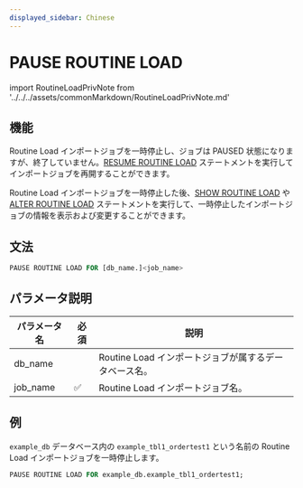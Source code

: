 ```yaml
---
displayed_sidebar: Chinese
---
```


# PAUSE ROUTINE LOAD

import RoutineLoadPrivNote from '../../../assets/commonMarkdown/RoutineLoadPrivNote.md'

## 機能

Routine Load インポートジョブを一時停止し、ジョブは PAUSED 状態になりますが、終了していません。[RESUME ROUTINE LOAD](./RESUME_ROUTINE_LOAD.md) ステートメントを実行してインポートジョブを再開することができます。

Routine Load インポートジョブを一時停止した後、[SHOW ROUTINE LOAD](./SHOW_ROUTINE_LOAD.md) や [ALTER ROUTINE LOAD](./ALTER_ROUTINE_LOAD.md) ステートメントを実行して、一時停止したインポートジョブの情報を表示および変更することができます。

<RoutineLoadPrivNote />

## 文法

```SQL
PAUSE ROUTINE LOAD FOR [db_name.]<job_name>
```

## パラメータ説明

| パラメータ名 | 必須 | 説明                                                         |
| ------------ | ---- | ------------------------------------------------------------ |
| db_name      |      | Routine Load インポートジョブが属するデータベース名。                   |
| job_name     | ✅    | Routine Load インポートジョブ名。|

## 例

`example_db` データベース内の `example_tbl1_ordertest1` という名前の Routine Load インポートジョブを一時停止します。

```SQL
PAUSE ROUTINE LOAD FOR example_db.example_tbl1_ordertest1;
```
